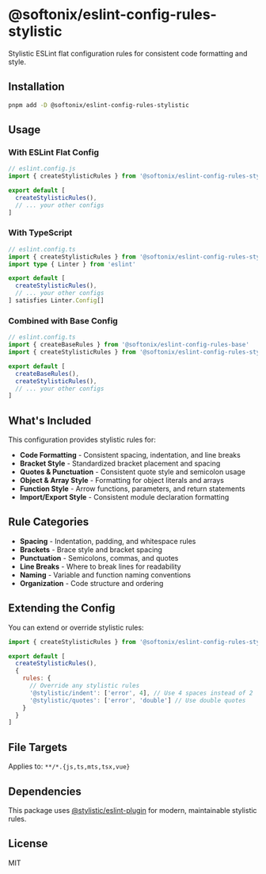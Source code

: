 # @softonix/eslint-config-rules-stylistic

Stylistic ESLint flat configuration rules for consistent code formatting and style.

## Installation

```bash
pnpm add -D @softonix/eslint-config-rules-stylistic
```

## Usage

### With ESLint Flat Config

```javascript
// eslint.config.js
import { createStylisticRules } from '@softonix/eslint-config-rules-stylistic'

export default [
  createStylisticRules(),
  // ... your other configs
]
```

### With TypeScript

```typescript
// eslint.config.ts
import { createStylisticRules } from '@softonix/eslint-config-rules-stylistic'
import type { Linter } from 'eslint'

export default [
  createStylisticRules(),
  // ... your other configs
] satisfies Linter.Config[]
```

### Combined with Base Config

```typescript
// eslint.config.ts
import { createBaseRules } from '@softonix/eslint-config-rules-base'
import { createStylisticRules } from '@softonix/eslint-config-rules-stylistic'

export default [
  createBaseRules(),
  createStylisticRules(),
  // ... your other configs
]
```

## What's Included

This configuration provides stylistic rules for:

- **Code Formatting** - Consistent spacing, indentation, and line breaks
- **Bracket Style** - Standardized bracket placement and spacing
- **Quotes & Punctuation** - Consistent quote style and semicolon usage
- **Object & Array Style** - Formatting for object literals and arrays
- **Function Style** - Arrow functions, parameters, and return statements
- **Import/Export Style** - Consistent module declaration formatting

## Rule Categories

- **Spacing** - Indentation, padding, and whitespace rules
- **Brackets** - Brace style and bracket spacing
- **Punctuation** - Semicolons, commas, and quotes
- **Line Breaks** - Where to break lines for readability
- **Naming** - Variable and function naming conventions
- **Organization** - Code structure and ordering

## Extending the Config

You can extend or override stylistic rules:

```javascript
import { createStylisticRules } from '@softonix/eslint-config-rules-stylistic'

export default [
  createStylisticRules(),
  {
    rules: {
      // Override any stylistic rules
      '@stylistic/indent': ['error', 4], // Use 4 spaces instead of 2
      '@stylistic/quotes': ['error', 'double'] // Use double quotes
    }
  }
]
```

## File Targets

Applies to: `**/*.{js,ts,mts,tsx,vue}`

## Dependencies

This package uses [@stylistic/eslint-plugin](https://eslint.style/) for modern, maintainable stylistic rules.

## License

MIT